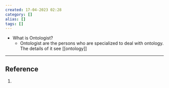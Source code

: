 ```yaml
---
created: 17-04-2023 02:28
category: []
alias: []
tags: []
---
```


- What is Ontologist?
	- Ontologist are the persons who are specialized to deal with ontology. The details of it see [[ontology]]


---
## Reference

1. 